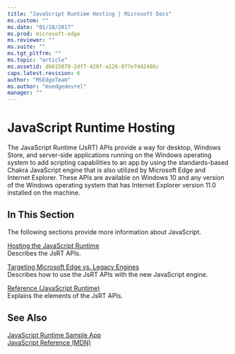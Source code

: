 ```yaml
---
title: "JavaScript Runtime Hosting | Microsoft Docs"
ms.custom: ""
ms.date: "01/18/2017"
ms.prod: microsoft-edge
ms.reviewer: ""
ms.suite: ""
ms.tgt_pltfrm: ""
ms.topic: "article"
ms.assetid: d6615079-2df7-420f-a126-077e7d42486c
caps.latest.revision: 6
author: "MSEdgeTeam"
ms.author: "msedgedevrel"
manager: ""
---
```

# JavaScript Runtime Hosting
The JavaScript Runtime (JsRT) APIs provide a way for desktop, Windows Store, and server-side applications running on the Windows operating system to add scripting capabilities to an app by using the standards-based Chakra JavaScript engine that is also utilized by Microsoft Edge and Internet Explorer. These APIs are available on Windows 10 and any version of the Windows operating system that has Internet Explorer version 11.0 installed on the machine.  
  
## In This Section  
 The following sections provide more information about JavaScript.  
  
 [Hosting the JavaScript Runtime](./chakra-hosting/hosting-the-javascript-runtime.md)  
 Describes the JsRT APIs.  
  
 [Targeting Microsoft Edge vs. Legacy Engines](./chakra-hosting/targeting-edge-vs-legacy-engines-in-jsrt-apis.md)  
 Describes how to use the JsRT APIs with the new JavaScript engine.  
  
 [Reference (JavaScript Runtime)](./chakra-hosting/reference-javascript-runtime.md)  
 Explains the elements of the JsRT APIs.  
  
## See Also  
 [JavaScript Runtime Sample App](http://go.microsoft.com/fwlink/p/?LinkID=306674&clcid=0x409)   
 [JavaScript Reference (MDN)](https://developer.mozilla.org/en-US/docs/Web/JavaScript/Reference)
